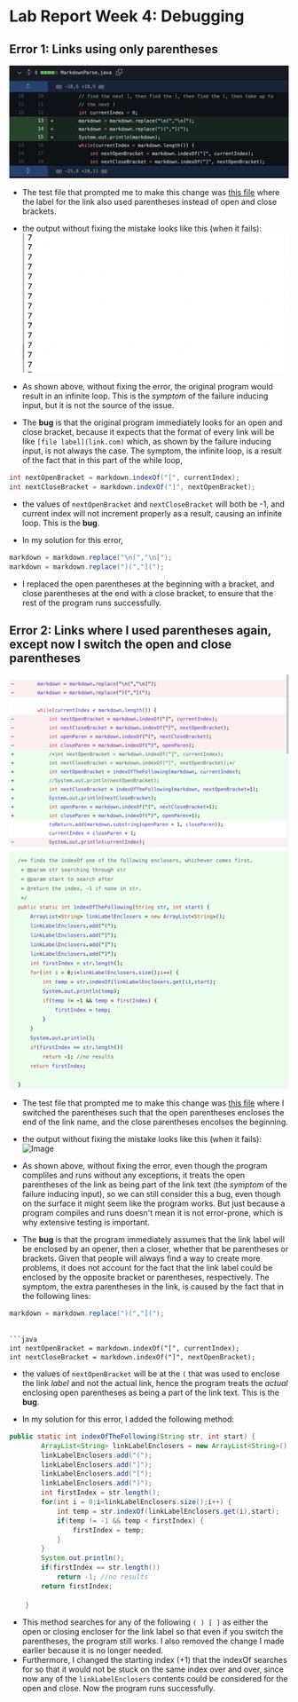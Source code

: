 # Lab Report Week 4: Debugging

## Error 1: Links using only parentheses

![Image](images/onlyparen.png)
* The test file that prompted me to make this change was [this file](testcase1.md) where the label for the link also used parentheses instead of open and close brackets. 

* the output without fixing the mistake looks like this (when it fails):
![Image](images/infiniteloop.png)
* As shown above, without fixing the error, the original program would result in an infinite loop. This is the *symptom* of the failure inducing input, but it is not the source of the issue. 

* The **bug** is that the original program immediately looks for an open and close bracket, because it expects that the format of every link will be like `[file label](link.com)` which, as shown by the failure inducing input, is not always the case. The symptom, the infinite loop, is a result of the fact that in this part of the while loop, 
```java
int nextOpenBracket = markdown.indexOf("[", currentIndex);
int nextCloseBracket = markdown.indexOf("]", nextOpenBracket);
```
* the values of `nextOpenBracket` and `nextCloseBracket` will both be -1, and current index will not increment properly as a result, causing an infinite loop. This is the **bug**. 

* In my solution for this error, 
```java
markdown = markdown.replace("\n(","\n[");
markdown = markdown.replace(")(","](");
```
* I replaced the open parentheses at the beginning with a bracket, and close parentheses at the end with a close bracket, to ensure that the rest of the program runs successfully. 


## Error 2: Links where I used parentheses again, except now I switch the open and close parentheses
![Image](images/changes_error2.png)
![Image](images/added_method_error2.png)
* The test file that prompted me to make this change was [this file](testcase2.md) where I switched the parentheses such that the open parentheses encloses the end of the link name, and the close parentheses encolses the beginning. 

* the output without fixing the mistake looks like this (when it fails):
![Image](images/extraparen.png)
* As shown above, without fixing the error, even though the program compliles and runs without any exceptions, it treats the open parentheses of the link as being part of the link text (the *symptom* of the failure inducing input), so we can still consider this a bug, even though on the surface it might seem like the program works. But just because a program compiles and runs doesn't mean it is not error-prone, which is why extensive testing is important. 

* The **bug** is that the program immediately assumes that the link label will be enclosed by an opener, then a closer, whether that be parentheses or brackets. Given that people will always find a way to create more problems, it does not account for the fact that the link label could be enclosed by the opposite bracket or parentheses, respectively. The symptom, the extra parentheses in the link, is caused by the fact that in the following lines: 
```java
markdown = markdown.replace(")(","](");
```
```

```java
int nextOpenBracket = markdown.indexOf("[", currentIndex);
int nextCloseBracket = markdown.indexOf("]", nextOpenBracket);
```
* the values of `nextOpenBracket` will be at the `(` that was used to enclose the link *label* and not the actual link, hence the program treats the *actual* enclosing open parentheses as being a part of the link text. This is the **bug**. 

* In my solution for this error, I added the following method: 

```java
public static int indexOfTheFollowing(String str, int start) {
        ArrayList<String> linkLabelEnclosers = new ArrayList<String>();
        linkLabelEnclosers.add("(");
        linkLabelEnclosers.add("]");
        linkLabelEnclosers.add("[");
        linkLabelEnclosers.add(")");
        int firstIndex = str.length();
        for(int i = 0;i<linkLabelEnclosers.size();i++) {
            int temp = str.indexOf(linkLabelEnclosers.get(i),start);
            if(temp != -1 && temp < firstIndex) {
                firstIndex = temp;
            }
        }
        System.out.println();
        if(firstIndex == str.length())
            return -1; //no results
        return firstIndex;

    }
```

* This method searches for any of the following `( ) [ ]` as either the open or closing encloser for the link label so that even if you switch the parentheses, the program still works. I also removed the change I made earlier because it is no longer needed. 
* Furthermore, I changed the starting index (+1) that the indexOf searches for so that it would not be stuck on the same index over and over, since now any of the `linkLabelEnclosers` contents could be considered for the open and close. Now the program runs successfully. 
